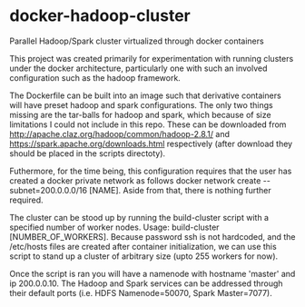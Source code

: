 # docker-hadoop-cluster
Parallel Hadoop/Spark cluster virtualized through docker containers

This project was created primarily for experimentation with running clusters under the docker architecture, particularly one with such an involved configuration such as the hadoop framework.

The Dockerfile can be built into an image such that derivative containers will have preset hadoop and spark configurations. The only two things missing are the tar-balls for hadoop and spark, which because of size limitations I could not include in this repo. These can be downloaded from http://apache.claz.org/hadoop/common/hadoop-2.8.1/ and https://spark.apache.org/downloads.html respectively (after download they should be placed in the scripts directoty).

Futhermore, for the time being, this configuration requires that the user has created a docker private network as follows docker network create --subnet=200.0.0.0/16 [NAME]. Aside from that, there is nothing further required.

The cluster can be stood up by running the build-cluster script with a specified number of worker nodes. Usage: build-cluster [NUMBER_OF_WORKERS]. Because password ssh is not hardcoded, and the /etc/hosts files are created after container initialization, we can use this script to stand up a cluster of arbitrary size (upto 255 workers for now).

Once the script is ran you will have a namenode with hostname 'master' and ip 200.0.0.10. The Hadoop and Spark services can be addressed through their default ports (i.e. HDFS Namenode=50070, Spark Master=7077).
